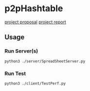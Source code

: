 # p2pHashtable


[project proposal](https://docs.google.com/document/d/1WbyIjw985jdG8tDCrGutfF6qgVYsxmeQ8zx6wO8MM0A/edit?tab=t.0)
[project report](https://docs.google.com/document/d/1BwiXdTeq11H4dstQn3BZIUQmUbn_gdoFPMAWAzMkHok/edit?tab=t.0)


## Usage

### Run Server(s)
```
python3 ./server/SpreadSheetServer.py
```
### Run Test
```
python3 ./client/TestPerf.py
```
